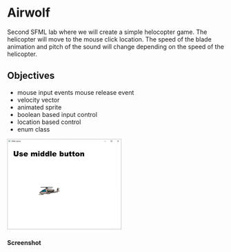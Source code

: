 # Airwolf
Second SFML lab where we will create a simple helocopter game. The helicopter will move to the mouse click location.
The speed of the blade animation and pitch of the sound will change depending on the speed of the helicopter.
## Objectives
+ mouse input events
mouse release event
+ velocity vector
+ animated sprite
+ boolean based input control
+ location based control
+ enum class
 
![screen](screen.png) 
#### Screenshot


